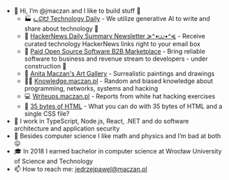 - 👋 Hi, I’m @jmaczan and I like to build stuff 🔬  
  - 🏭 [ᓚᘏᗢ Technology Daily](https://bibop.app) - We utilize generative AI to write and share about technology 🤖
  - 📰 [HackerNews Daily Summary Newsletter ≽^•⩊•^≼](https://mailchi.mp/8e5a0abfd6be/h59zy01kio) - Receive curated technology HackerNews links right to your email box
  - 🌱 [Paid Open Source Software B2B Marketplace](https://poss.market) - Bring reliable software to business and revenue stream to developers - under construction 👷
  - 🎨 [Anita Maczan's Art Gallery](https://anitamaczan.pl) - Surrealistic paintings and drawings
  - 🐱‍💻 [Knowledge.maczan.pl](https://knowledge.maczan.pl) - Random and biased knowledge about programming, networks, systems and hacking
  - 💻 [Writeups.maczan.pl](https://writeups.maczan.pl) - Reports from white hat hacking exercises
  - 🧩 [35 bytes of HTML](https://35bytes.maczan.pl) - What you can do with 35 bytes of HTML and a single CSS file?
- 🔨 I work in TypeScript, Node.js, React, .NET and do software architecture and application security
- 👀 Besides computer science I like math and physics and I’m bad at both 😛
- 🎓 In 2018 I earned bachelor in computer science at Wrocław University of Science and Technology
- 📫 How to reach me: jedrzejpawel@maczan.pl
